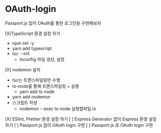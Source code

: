# OAuth-login

Passport.js 없이 OAuth를 통한 로그인을 구현해보자

[X]TypeScript 환경 설정 하기

- npm init -y
- yarn add typescript
- tsc --init
  - tsconfig 파일 생성, 설정

[X] nodemon 설치

- tsc는 트랜스파일링만 수행
- ts-node를 통해 트랜스파일링 + 실행
  - yarn add ts-node
- yarn add nodemon
- 스크립트 작성
  - nodemon --exec ts-node 실행할파일.ts

[X] ESlint, Prettier 환경 설정 하기
[ ] Express Generator 없이 Express 환경 설정 하기
[ ] Passport.js 없이 OAuth login 구현
[ ] Passport.js 로 OAuth login 구현
